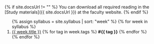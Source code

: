 <!-- ---
title: Schedule
layout: page
menuItem: Schedule
menuPosition: 2
--- -->
{% if site.docsUrl != "" %}
You can download all required reading in the [Study materials]({{ site.docsUrl }}) at the faculty website.
{% endif %}

<ol>
{% assign syllabus = site.syllabus | sort: "week" %}
{% for week in syllabus %}
  <li>
  	<a href="{{ site.baseurl }}{{ week.url }}">{{ week.title }}</a> 
  	{% for tag in week.tags %}
  		<b>#{{ tag }}</b>
  	{% endfor %}
  	<!-- ({{ week.day }}) -->
	  </li>
{% endfor %}
</ol>
